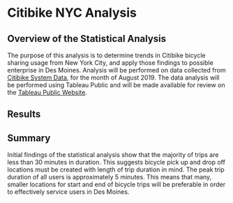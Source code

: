 # Citibike NYC Analysis

## Overview of the Statistical Analysis
The purpose of this analysis is to determine trends in Citibike bicycle sharing usage from New York City, and apply those findings to possible enterprise in Des Moines. Analysis will be performed on data collected from [Citibike System Data](https://ride.citibikenyc.com/system-data), for the month of August 2019. The data analysis will be performed using Tableau Public and will be made available for review on the [Tableau Public Website](https://public.tableau.com/app/profile/jordan.merritt/viz/CitibikeNYCAnalysis-August2019/CitibikeAnalysis?publish=yes).
## Results

## Summary
Initial findings of the statistical analysis show that the majority of trips are less than 30 minutes in duration. This suggests bicycle pick up and drop off locations must be created with length of trip duration in mind. The peak trip duration of all users is approximately 5 minutes. This means that many, smaller locations for start and end of bicycle trips will be preferable in order to effectively service users in Des Moines. 
